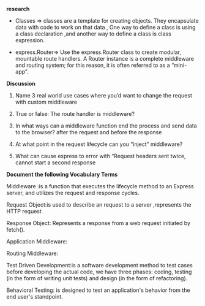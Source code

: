 **research**

* Classes => classes are a template for creating objects. They encapsulate data with code to work on that data , One way to define a class is using a 
class declaration ,and another way to define a class is class expression.

* express.Router=> Use the express.Router class to create modular, mountable route handlers. A Router instance is a complete middleware
and routing system; for this reason, it is often referred to as a “mini-app”.



**Discussion**

1. Name 3 real world use cases where you’d want to change the request with custom middleware

2. True or false: The route handler is middleware? 
3. In what ways can a middleware function end the process and send data to the browser? after the request and before the response 
5. At what point in the request lifecycle can you “inject” middleware? 
6. What can cause express to error with “Request headers sent twice, cannot start a second response


**Document the following Vocabulary Terms**

Middleware :is a function that executes the lifecycle method to an Express server, and utilizes the request and response cycles.

Request Object:is used to describe an request to a server ,represents the HTTP request 

Response Object: Represents a response from a web request initiated by fetch().

Application Middleware:

Routing Middleware:

Test Driven Development:is a software development method to  test cases before developing the actual code, we have three phases: coding,
testing (in the form of writing unit tests) and design (in the form of refactoring).

Behavioral Testing: is  designed to test an application's behavior from the end user's standpoint.
